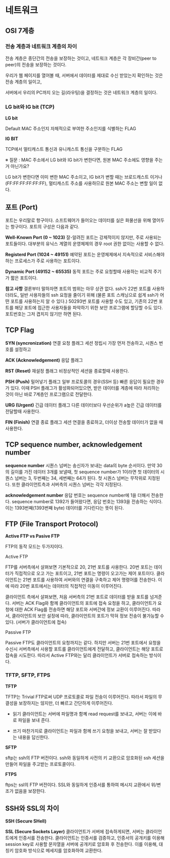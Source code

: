 # 네트워크

## OSI 7계층

### 전송 계층과 네트워크 계층의 차이

전송 계층은 종단간의 전송을 보장하는 것이고, 네트워크 계층은 각 장비간(peer to peer)의 전송을 보장하는 것이다.

우리가 웹 페이지를 열어볼 때, 서버에서 데이터를 제대로 수신 받았는지 확인하는 것은 전송 계층의 일이고,

서버에서 우리의 PC까지 오는 길(라우팅)을 결정하는 것은 네트워크 계층의 일이다.

### LG bit와 IG bit (TCP)

**LG bit**

Default MAC 주소인지 자체적으로 부여한 주소인지를 식별하는 FLAG

**IG BIT**

TCP에서 멀티캐스트 통신과 유니캐스트 통신을 구분하는 FLAG


※ 질문 : MAC 주소에서 LG bit와 IG bit가 변한다면, 원본 MAC 주소에도 영향을 주는거 아닌가요?

LG bit가 변한다면 이미 변한 MAC 주소이고, IG bit가 변할 때는 브로드캐스트 이거나(FF:FF:FF:FF:FF:FF), 멀티캐스트 주소를 사용하므로 원본 MAC 주소는 변할 일이 없다.


## 포트 (Port)

포트는 우리말로 항구이다. 소프트웨어가 들어오는 데이터를 실은 화물선을 위해 열어두는 항구이다. 포트의 구성은 다음과 같다.

**Well-Known Port (0 ~ 1023)**
잘-알려진 포트는 강제적이지 않지만, 주로 사용되는 포트들이다. 대부분의 유닉스 계열의 운영체제의 경우 root 권한 없이는 사용할 수 없다.

**Registerd Port (1024 ~ 49151)**
예약된 포트는 운영체제에서 지속적으로 서비스해야하는 프로세스가 주로 사용하는 포트이다.

**Dynamic Port (49152 ~ 65535)**
동적 포트는 주로 요청할때 사용하는 비교적 주기가 짧은 포트이다.

**참고 사항**
결론부터 말하자면 포트의 범위는 아무 상관 없다. ssh가 22번 포트를 사용하더라도, 일반 사용자들의 ssh 요청을 줄이기 위해 (물론 포트 스캐닝으로 쉽게 ssh가 어떤 포트를 사용하는지 알 수 있다.) 50293번 포트를 사용할 수도 있고, 기존의 22번 포트를 해당 포트에 접근한 사용자들을 파악하기 위한 보안 프로그램에 할당할 수도 있다. 포트번호는 그저 겹치지 않기만 하면 된다.


## TCP Flag

**SYN (syncronization)**
연결 요청 플래그
세션 정립시 가장 먼저 전송하고, 시퀀스 번호를 설정하고

**ACK (Acknowledgement)**
응답 플래그

**RST (Reset)**
재설정 플래그
비정상적인 세션을 종료할때 사용한다.

**PSH (Push)**
밀어넣기 플래그
일부 프로토콜의 경우(SSH 등) 빠른 응답이 필요한 경우가 있다. 이때 PSH 플래그가 활성화되어있으면, 받은 데이터를 계층에 따라 처리하는 것이 아닌 바로 7계층인 프로그램으로 전달한다.

**URG (Urgent)**
긴급 데이터 플래그
다른 데이터보다 우선순위가 a높은 긴급 데이터를 전달할때 사용한다.

**FIN (Finish)**
연결 종료 플래그
세션 연결을 종료하고, 더이상 전송할 데이터가 없을 때 사용한다.


## TCP sequence number, acknowledgement number

**sequence number**
시퀀스 넘버는 송신자가 보내는 data의 byte 순서이다.
만약 30의 길이를 가진 데이터 3개를 보낼때, 첫 sequence number가 1이라면 첫 데이터의 시퀀스 넘버는 3, 두번째는 34, 세번째는 64가 된다.
첫 시퀀스 넘버는 무작위로 지정된다. 또한 클라이언트측과 서버측의 시퀀스 넘버는 각각 지정된다.

**acknowledgement number**
응답 번호는 sequence number에 1을 더해서 전송한다. sequence number로 1392가 들어왔다면, 응답 번호는 1393을 전송하는 식이다. 이는 1393번째(1393번째 byte) 데이터를 기다린다는 뜻이 된다.



## FTP (File Transport Protocol)

**Active FTP vs Pasive FTP**

FTP의 동작 모드는 두가지이다.

Active FTP  

FTP를 서버측에서 살펴보면 기본적으로 20, 21번 포트를 사용한다. 20번 포트는 데이터가 직접적으로 오고 가는 포트이고, 21번 포트는 명령이 오고가는 제어 포트이다. 클라이언트는 21번 포트를 사용하여 서버와의 연결을 구축하고 제어 명령어를 전송한다. 이에 따라 20번 포트에서는 데이터의 직접적인 이동이 이루어진다.

클라이언트 측에서 살펴보면, 처음 서버측의 21번 포트로 데이터를 받을 포트를 넘겨준다. 서버는 ACK Flag와 함께 클라이언트의 포트에 접속 요청을 하고, 클라이언트가 요청에 대한 ACK Flag를 전송하면 해당 포트와 서버간에 정보 교환이 이루어진다. 따라서, 클라이언트의 보안 설정에 따라, 클라이언트의 포트가 막혀 정보 전송이 불가능할 수 있다. (서버가 클라이언트에 접속)

Passive FTP

Passive FTP도 클라이언트의 요청까지는 같다. 하지만 서버는 21번 포트에서 요청을 수신시 서버측에서 사용할 포트를 클라이언트에게 전달하고, 클라이언트는 해당 포트로 접속을 시도한다. 따라서 Active FTP와는 달리 클라이언트가 서버로 접속하는 방식이다.



### TFTP, SFTP, FTPS

**TFTP**

TFTP는 Trivial FTP로써 UDP 프로토콜로 파일 전송이 이루어진다. 따라서 파일의 무결성을 보장하지는 않지만, 더 빠르고 간단하게 이루어진다.

* 읽기
클라이언트는 서버에 파일명과 함꼐 read request를 보내고, 서버는 이에 바로 파일을 보내 준다.

* 쓰기
마찬가지로 클라이언트는 파일과 함께 쓰기 요청을 보내고, 서버는 잘 받았다는 내용을 답신한다.


**SFTP**

sftp는 ssh의 FTP 버전이다. ssh와 동일하게 사전의 키 교환으로 암호화된 ssh 세션을 만들어 파일을 주고받는 프로토콜이다.

**FTPS**

ftps는 ssl의 FTP 버전이다. SSL와 동일하게 인증서를 통하여 메시지 교환에서 위/변조가 없음을 보장한다.


## SSH와 SSL의 차이 

**SSH (Secure SHell)**


**SSL (Secure Sockets Layer)**
 클라이언트가 서버에 접속하게되면, 서버는 클라이언트에게 인증서를 전송한다. 클라이언트는 인증서를 검증하고, 인증서의 공개키를 이용해 session key로 사용할 문자열을 서버에 공개키로 암호화 후 전송한다. 이를 이용해, 대칭키 암호화 방식으로 메세지를 암호화하여 교환한다.
